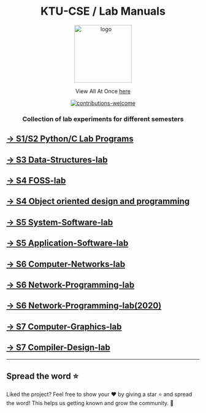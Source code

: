 <div align="center">
  
  <h1 align="center">KTU-CSE / Lab Manuals</h1>

<p align="center"><a href="#" title="ceadoor"><img src="https://avatars0.githubusercontent.com/u/45113999?s=200&v=4" alt="logo" width="150"/></a></p>

View All At Once [here](https://github.com/ceadoor?utf8=%E2%9C%93&q=lab&type=&language=)

 <a href="https://github.com/ceadoor/index/issues/new">
    <img src="https://img.shields.io/badge/contributions-welcome-red.svg" alt="contributions-welcome" />
 </a>

### Collection of lab experiments for different semesters

</div>

## [→ S1/S2 Python/C Lab Programs](https://github.com/ceadoor/S1-S2-lab)

## [→ S3 Data-Structures-lab](https://github.com/ceadoor/Data-Structures-lab)

## [→ S4 FOSS-lab](https://github.com/ceadoor/FOSS-lab)

## [→ S4 Object oriented design and programming](https://github.com/ceadoor/OOP-lab)

## [→ S5 System-Software-lab](https://github.com/ceadoor/System-Software-lab)

## [→ S5 Application-Software-lab](https://github.com/ceadoor/Application-Software-lab)

## [→ S6 Computer-Networks-lab](https://github.com/ceadoor/Computer-Networks-lab)

## [→ S6 Network-Programming-lab](https://github.com/ceadoor/Network-Programming-lab)

## [→ S6 Network-Programming-lab(2020)](https://github.com/ceadoor/Network-Programming-lab)

## [→ S7 Computer-Graphics-lab](https://github.com/ceadoor/Computer-Graphics-lab)

## [→ S7 Compiler-Design-lab](https://github.com/ceadoor/Compiler-Design-lab)

---

## Spread the word ⭐

Liked the project? Feel free to show your :heart: by giving a star :star: and spread the word! This helps us getting known and grow the community. 🙏

